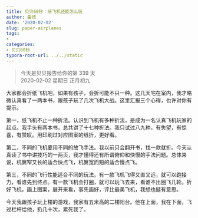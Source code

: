 ```yaml
---
title: 贝贝60秒：纸飞机还能怎么玩
author: 曲政
date: '2020-02-02'
slug: paper-airplanes
tags:
- 
categories:
- 贝贝60秒
typora-root-url: ../../static
---
```

> 今天是贝贝报告给你的第 339 天   
> 2020-02-02 星期日 正月初九

大家都会折纸飞机吧，如果有孩子，会折可能不只一种。这几天宅在室内，我才略微认真看了一两本书，跟孩子玩了几次飞机大战。这里汇报三个心得，也许对你有提示。

第一，纸飞机不止一种折法。认识到飞机有多种折法，是成为一名认真飞机玩家的起点。我手头有两本书，总共讲了十七种折法。我只试过八九种，有失望，有惊喜，有赞叹。用印刷过对应图案的纸折，更好看。

第二，不同的飞机要用不同的放飞手法。我以前只会翻开书，找一款就折。今天认真读了书中讲技巧的一两页，我才懂得还有所谓俯仰和快慢的手法问题。总体来说，机翼窄又长的适合快点飞，机翼宽而短的适合慢点飞。

第三，不同的飞行性能适合不同的玩法。有一款飞机飞得又直又远，就可以跑接力，看谁先到终点。有一款飞机会打圈，就可以玩飞去来，看谁不出圈飞几轮。折好飞机，画上图案，展开来看，事先画好，评比最美飞机，我想也挺有意思。

今天我跟孩子玩上楼的游戏，我家有五米高的二楼阳台。他在上面，我在下面，飞过栏杆给他，扔几十次，累死我了。